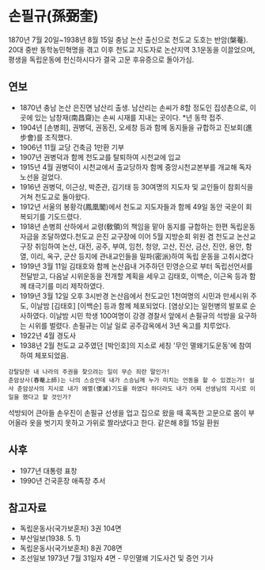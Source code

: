 손필규(孫弼奎)
=======

1870년 7월 20일~1938년 8월 15일
충남 논산 출신으로 천도교 도호는 반암(槃菴). 
20대 중반 동학농민혁명을 겪고 이후 천도교 지도자로 논산지역 3.1운동을 이끌었으며, 평생을 독립운동에 헌신하시다가 결국 고문 후유증으로 돌아가심.


연보
---
 * 1870년 충남 논산 은진면 남산리 출생. 남산리는 손씨가 8할 정도인 집성촌으로, 이곳에 있는 남창재(南昌齋)는 손씨 시재를 지내는 곳이다.
   *년 동학 접주.
 * 1904년 [손병희], 권병덕, 권동진, 오세창 등과 함께 동지들을 규합하고 진보회(進步會)를 조직했다. 
 * 1906년 11월 교당 건축금 1만환 기부
 * 1907년 권병덕과 함께 천도교를 탈퇴하여 시천교에 입교
 * 1915년 4월 권병덕이 시천교에서 출교당하자 함께 중앙시천교본부를 개교해 독자노선을 걸었다.
 * 1916년 권병덕, 이근상, 박준관, 김기태 등 30여명의 지도자 및 교인들이 참회식을 거쳐 천도교로 돌아왔다.
 * 1912년 서울의 봉황각(鳳凰閣)에서 천도교 지도자들과 함께 49일 동안 국운이 회복되기를 기도드렸다.
 * 1918년 손병희 산하에서 교령(敎領)의 책임을 맡아 동지를 규합하는 한편 독립운동 자금을 조달하였다.천도교 은진 교구장에 이어 5월 지방순회 위원 겸 천도교 논산교구장 취임하여 논산, 대전, 공주, 부여, 임천, 청양, 고산, 진산, 금산, 진안, 용안, 함열, 이리, 옥구, 군산 등지에 관내교인들을 밀파(密派)하여 독립 운동을 고취시켰다
 * 1919년 3월 11일 김태호와 함께 논산읍내 거주하던 민영순으로 부터 독립선언서를 전달받고, 다음날 시위운동을 전개할 계획을 세우고 김태호, 이백순, 이근옥 등과 함께 태극기를 미리 제작하였다.
 * 1919년 3월 12일 오후 3시반경 논산읍에서 천도교인 1천여명의 시민과 만세시위 주도, 이날밤 [김태호] [이백순] 등과 함께 체포되었다. [염상오]는 일헌병의 발포로 순사하였다. 이날밤 시민 학생 100여명이 강경 경찰서 앞에서 손필규의 석방을 요구하는 시위를 벌렸다. 손필규는 이날 일로 공주감옥에서 3년 옥고를 치루었다.
 * 1922년 4월 경도사
 * 1938년 2월 천도교 교주였던 [박인호]의 지소로 세칭 '무인 멸왜기도운동'에 참여하여 체포되었음. 
  ```wrap
  강탈당한 내 나라의 주권을 찾으려는 일이 무슨 죄란 말인가!
  춘암상사(春菴上師)는 나의 스승인데 내가 스승님께 누가 미치는 언동을 할 수 있겠는가! 설사 춘암상사의 지시로 내가 왜멸(倭滅)기도를 하였다 하더라도 내가 어찌 선생님의 지시로 이 일을 했다고 할 것인가?
  ```
 석방되어 큰아들 손우진이 손필규 선생을 업고 집으로 왔을 때 혹독한 고문으로 몸이 부어올라 옷을 벗기지 못하고 가위로 짤라냈다고 한다. 같은해 8월 15일 환원


사후
----
 * 1977년 대통령 표창
 * 1990년 건국훈장 애족장 추서


참고자료
--------
 * 독립운동사(국가보훈처) 3권 104면
 * 부산일보(1938. 5. 1)
 * 독립운동사(국가보훈처) 8권 708면
 * 조선일보 1973년 7월 31일자 4면 - 무인멸왜 기도사건 및 증언 기사
